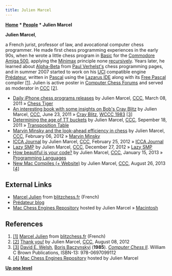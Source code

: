 ```yaml
---
title: Julien Marcel
---
```

**[Home](Home "Home") \* [People](People "People") \* Julien Marcel**


**Julien Marcel**,  

a French jurist, professor of law, and avocational computer chess programmer. He made first chess programming experiences in the early 90s, when he wrote a little chess program in [Basic](Basic "Basic") for the [Commodore Amiga 500](Amiga "Amiga"), applying the [Minimax](Minimax "Minimax") principle none [recursively](Recursion "Recursion"). Years later, he learned about [Alpha-Beta](Alpha-Beta "Alpha-Beta") from [Paul Verhelst's](Paul_Verhelst "Paul Verhelst") chess programming pages, and in summer 2007 started to work on his [UCI](UCI "UCI") compatible engine [Prédateur](Pr%C3%A9dateur "Prédateur"), written in [Pascal](Pascal "Pascal") using the [Lazarus IDE](https://en.wikipedia.org/wiki/Lazarus_%28IDE%29) along with its [Free Pascal](https://en.wikipedia.org/wiki/Free_Pascal) compiler <a id="cite-note-1" href="#cite-ref-1">[1]</a>. Julien is active poster in [Computer Chess Forums](Computer_Chess_Forums "Computer Chess Forums") and served as moderator in [CCC](CCC "CCC") <a id="cite-note-2" href="#cite-ref-2">[2]</a>. 






* [Daily iPhone chess programs releases](http://www.talkchess.com/forum/viewtopic.php?t=38332) by Julien Marcel, [CCC](CCC "CCC"), March 08, 2011 » [Chess Tiger](Chess_Tiger "Chess Tiger")
* [An interesting book with some insights on Bob's Cray Blitz](http://www.talkchess.com/forum/viewtopic.php?t=39455) by Julien Marcel, [CCC](CCC "CCC"), June 23, 2011 » [Cray Blitz](Cray_Blitz "Cray Blitz"), [WCCC 1983](WCCC_1983 "WCCC 1983") <a id="cite-note-3" href="#cite-ref-3">[3]</a>
* [Determining the age of TT buckets](http://www.talkchess.com/forum/viewtopic.php?t=40450) by Julien Marcel, [CCC](CCC "CCC"), Sepember 18, 2011 » [Transposition Table](Transposition_Table "Transposition Table")
* [Marvin Minsky and the look-ahead efficiency in chess](http://www.talkchess.com/forum/viewtopic.php?t=42351) by Julien Marcel, [CCC](CCC "CCC"), February 06, 2012 » [Marvin Minsky](Marvin_Minsky "Marvin Minsky")
* [ICCA Journal](http://www.talkchess.com/forum/viewtopic.php?t=42603) by Julien Marcel, [CCC](CCC "CCC"), February 25, 2012 » [ICCA Journal](ICGA_Journal "ICGA Journal")
* [Lazy SMP](http://www.talkchess.com/forum/viewtopic.php?t=46597) by Julien Marcel, [CCC](CCC "CCC"), December 27, 2012 » [Lazy SMP](Lazy_SMP "Lazy SMP")
* [How beautiful is your code?](http://www.talkchess.com/forum/viewtopic.php?t=46885) by Julien Marcel, [CCC](CCC "CCC"), January 15, 2013 » [Programming Languages](Languages "Languages")
* [New Mac Compiles (+ Website)](http://www.talkchess.com/forum/viewtopic.php?t=49115) by Julien Marcel, [CCC](CCC "CCC"), August 26, 2013 <a id="cite-note-4" href="#cite-ref-4">[4]</a>


## External Links


* [Marcel Julien](http://www.blitzchess.fr/fr/programmeurs/programmeursfranais/marceljulien/) from [blitzchess.fr](http://www.blitzchess.fr/) (French)
* [Prédateur blog](http://predateur-chess.blogspot.com/)
* [Mac Chess Engines Repository](http://julien.marcel.free.fr/macchess/Chess_on_Mac/Engines.html) hosted by Julien Marcel » [Macintosh](Macintosh "Macintosh")


## References


1. <a id="cite-ref-1" href="#cite-note-1">[1]</a> [Marcel Julien](http://www.blitzchess.fr/fr/programmeurs/programmeursfranais/marceljulien/index.html) from [blitzchess.fr](http://www.blitzchess.fr/) (French)
2. <a id="cite-ref-2" href="#cite-note-2">[2]</a> [Thank you!](http://www.talkchess.com/forum/viewtopic.php?t=44733) by Julien Marcel, [CCC](CCC "CCC"), August 08, 2012
3. <a id="cite-ref-3" href="#cite-note-3">[3]</a> [David E. Welsh](David_E._Welsh "David E. Welsh"), [Boris Baczynskyj](Boris_Baczynskyj "Boris Baczynskyj") (**1985**). *[Computer Chess II](http://www.amazon.com/Computer-Chess-II-David-Welsh/dp/0697099113)*. William C Brown Publications, ISBN-13: 978-0697099112
4. <a id="cite-ref-4" href="#cite-note-4">[4]</a> [Mac Chess Engines Repository](http://julien.marcel.free.fr/macchess/Chess_on_Mac/Engines.html) hosted by Julien Marcel

**[Up one level](People "People")**







 
